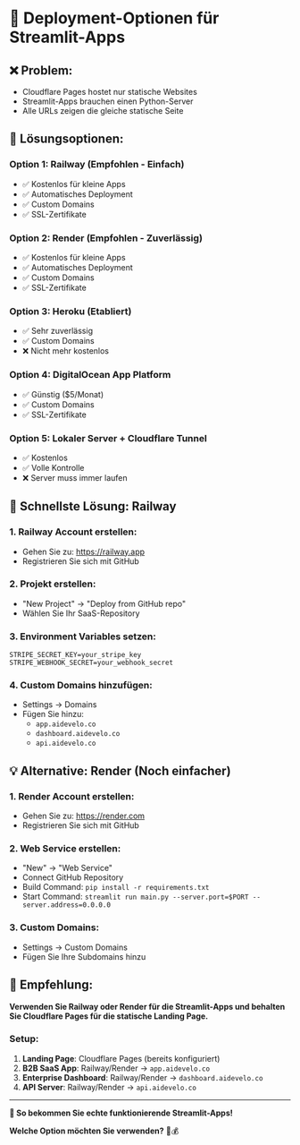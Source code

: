 # 🚀 Deployment-Optionen für Streamlit-Apps

## ❌ **Problem:**
- Cloudflare Pages hostet nur statische Websites
- Streamlit-Apps brauchen einen Python-Server
- Alle URLs zeigen die gleiche statische Seite

## 🎯 **Lösungsoptionen:**

### **Option 1: Railway (Empfohlen - Einfach)**
- ✅ Kostenlos für kleine Apps
- ✅ Automatisches Deployment
- ✅ Custom Domains
- ✅ SSL-Zertifikate

### **Option 2: Render (Empfohlen - Zuverlässig)**
- ✅ Kostenlos für kleine Apps
- ✅ Automatisches Deployment
- ✅ Custom Domains
- ✅ SSL-Zertifikate

### **Option 3: Heroku (Etabliert)**
- ✅ Sehr zuverlässig
- ✅ Custom Domains
- ❌ Nicht mehr kostenlos

### **Option 4: DigitalOcean App Platform**
- ✅ Günstig ($5/Monat)
- ✅ Custom Domains
- ✅ SSL-Zertifikate

### **Option 5: Lokaler Server + Cloudflare Tunnel**
- ✅ Kostenlos
- ✅ Volle Kontrolle
- ❌ Server muss immer laufen

## 🚀 **Schnellste Lösung: Railway**

### **1. Railway Account erstellen:**
- Gehen Sie zu: https://railway.app
- Registrieren Sie sich mit GitHub

### **2. Projekt erstellen:**
- "New Project" → "Deploy from GitHub repo"
- Wählen Sie Ihr SaaS-Repository

### **3. Environment Variables setzen:**
```
STRIPE_SECRET_KEY=your_stripe_key
STRIPE_WEBHOOK_SECRET=your_webhook_secret
```

### **4. Custom Domains hinzufügen:**
- Settings → Domains
- Fügen Sie hinzu:
  - `app.aidevelo.co`
  - `dashboard.aidevelo.co`
  - `api.aidevelo.co`

## 💡 **Alternative: Render (Noch einfacher)**

### **1. Render Account erstellen:**
- Gehen Sie zu: https://render.com
- Registrieren Sie sich mit GitHub

### **2. Web Service erstellen:**
- "New" → "Web Service"
- Connect GitHub Repository
- Build Command: `pip install -r requirements.txt`
- Start Command: `streamlit run main.py --server.port=$PORT --server.address=0.0.0.0`

### **3. Custom Domains:**
- Settings → Custom Domains
- Fügen Sie Ihre Subdomains hinzu

## 🎯 **Empfehlung:**

**Verwenden Sie Railway oder Render für die Streamlit-Apps und behalten Sie Cloudflare Pages für die statische Landing Page.**

### **Setup:**
1. **Landing Page**: Cloudflare Pages (bereits konfiguriert)
2. **B2B SaaS App**: Railway/Render → `app.aidevelo.co`
3. **Enterprise Dashboard**: Railway/Render → `dashboard.aidevelo.co`
4. **API Server**: Railway/Render → `api.aidevelo.co`

---

**🎉 So bekommen Sie echte funktionierende Streamlit-Apps!**

**Welche Option möchten Sie verwenden?** 🚀💰

